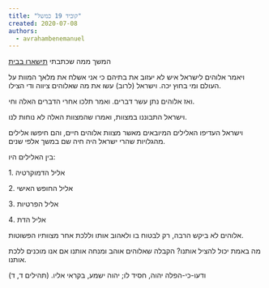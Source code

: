 ```yaml
---
title: "קוביד 19 כמשל"
created: 2020-07-08
authors: 
  - avrahambenemanuel
---
```


המשך ממה שכתבתי [תישארו בבית](%D7%AA%D7%99%D7%A9%D7%90%D7%A8%D7%95-%D7%91%D7%91%D7%99%D7%AA)

ויאמר אלוהים לישראל איש לא יעזוב את בתיהם כי אני אשלח את מלאך המוות על העולם ומי בחוץ יכה. וישראל (לרוב) עשו את מה שאלוהים ציווה ודי הצילו.

ואז אלוהים נתן עשר דברים. ואמר תלכו אחרי הדברים האלה וחי.

וישראל התבוננו במצוות, ואמרו שהמצוות האלה לא נוחות לנו.

וישראל העדיפו האלילים המיובאים מאשר מצוות אלוהים חיים, והם חיפשו אלילים מהגלויות שהרי ישראל היה חיה שם במשך אלפי שנים.

בין האלילים היו:

1\. אליל הדמוקרטיה

2\. אליל החופש האישי

3\. אליל הפרטיות

4\. אליל הדת

אלוהים לא ביקש הרבה, רק לבטוח בו ולאהוב אותו וללכת אחר מצוותיו הפשוטות.

מה באמת יכול להציל אותנו? הקבלה שאלוהים אוהב ומנחה אותנו אם אנו מוכנים ללכת אותנו.

ודעו-כי-הפלה יהוה, חסיד לו; יהוה ישמע, בקראי אליו. (תהילים ד, ד)
